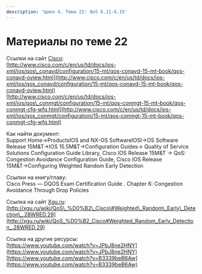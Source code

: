 ```yaml
---
description: 'Цикл 4. Тема 22: QoS 6.11-6.15'
---
```


# Материалы по теме 22

Ссылки на сайт [Cisco](http://www.cisco.com/):  
[http://www.cisco.com/c/en/us/td/docs/ios-xml/ios/qos\_conavd/configuration/15-mt/qos-conavd-15-mt-book/qos-conavd-oview.html](http://www.cisco.com/c/en/us/td/docs/ios-xml/ios/qos_conavd/configuration/15-mt/qos-conavd-15-mt-book/qos-conavd-oview.html)  
[http://www.cisco.com/c/en/us/td/docs/ios-xml/ios/qos\_conmgt/configuration/15-mt/qos-conmgt-15-mt-book/qos-conmgt-cfg-wfq.html](http://www.cisco.com/c/en/us/td/docs/ios-xml/ios/qos_conmgt/configuration/15-mt/qos-conmgt-15-mt-book/qos-conmgt-cfg-wfq.html)

Как найти документ:  
Support Home→ProductsIOS and NX-OS SoftwareIOSI→OS Software Release 15M&T→IOS 15.5M&T→Configuration Guides→ Quality of Service Solutions Configuration Guide Library, Cisco IOS Release 15M&T → QoS: Congestion Avoidance Configuration Guide, Cisco IOS Release 15M&T→Configuring Weighted Random Early Detection

Ссылки на книгу/главу:  
Cisco Press — DQOS Exam Certification Guide . Chapter 6: Congestion Avoidance Through Drop Policies

Ссылка на сайт [Xgu.ru](http://www.xgu.ru/):  
[http://xgu.ru/wiki/QoS\_%D0%B2\_Cisco\#Weighted\_Random\_Early\_Detection\_.28WRED.29](http://xgu.ru/wiki/QoS_%D0%B2_Cisco#Weighted_Random_Early_Detection_.28WRED.29)

Ссылка на другие ресурсы:  
[https://www.youtube.com/watch?v=JPbJ8ne2HNY](https://www.youtube.com/watch?v=JPbJ8ne2HNY)  
[https://www.youtube.com/watch?v=B3339beB6Aw](https://www.youtube.com/watch?v=B3339beB6Aw)  


